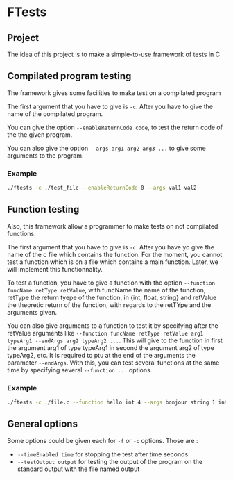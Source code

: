 # FTests

## Project

The idea of this project is to make a simple-to-use framework of tests in C

## Compilated program testing

The framework gives some facilities to make test on a compilated program

The first argument that you have to give is ```-c```. After you have to give the name of the compilated program.

You can give the option ```--enableReturnCode code```, to test the return code of the the given program.

You can also give the option ```--args arg1 arg2 arg3 ...``` to give some arguments to the program.

### Example

```bash
./ftests -c ./test_file --enableReturnCode 0 --args val1 val2
```

## Function testing

Also, this framework allow a programmer to make tests on not compilated functions.

The first argument that you have to give is ```-c```. After you have yo give the name of the c file which contains the function. For the moment, you cannot test a function which is on a file which contains a main function. Later, we will implement this functionnality.

To test a function, you have to give a function with the option ```--function funcName retType retValue```, with funcName the name of the function, retType the return tyepe of the function, in {int, float, string} and retValue the theoretic return of the function, with regards to the retTYpe and the arguments given.

You can also give arguments to a function to test it by specifying after the retValue arguments like ```--function funcName retType retValue arg1 typeArg1 --endArgs arg2 typeArg2 ...```. This will give to the function in first the argument arg1 of type typeArg1 in second the argument arg2 of type typeArg2, etc. It is required to ptu at the end of the arguments the parameter ```--endArgs```. With this, you can test several functions at the same time by specifying several ```--function ...``` options.

### Example

```bash
./ftests -c ./file.c --function hello int 4 --args bonjour string 1 int
```

## General options

Some options could be given each for ```-f``` or ```-c``` options. Those are :

- ```--timeEnabled time``` for stopping the test after time seconds
- ```--testOutput output``` for testing the output of the program on the standard output with the file named output

